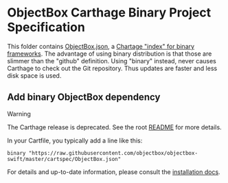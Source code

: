 # ObjectBox Carthage Binary Project Specification

This folder contains [ObjectBox.json](ObjectBox.json), a [Chartage "index" for binary frameworks](https://github.com/Carthage/Carthage/blob/master/Documentation/Artifacts.md#binary-project-specification).
The advantage of using binary distribution is that those are slimmer than the "github" definition.
Using "binary" instead, never causes Carthage to check out the Git repository.
Thus updates are faster and less disk space is used.

## Add binary ObjectBox dependency

> [!WARNING]
> The Carthage release is deprecated. See the root [README](/README.md) for more details.

In your Cartfile, you typically add a line like this:

    binary "https://raw.githubusercontent.com/objectbox/objectbox-swift/master/cartspec/ObjectBox.json"

For details and up-to-date information, please consult the [installation docs](https://swift.objectbox.io/install).

